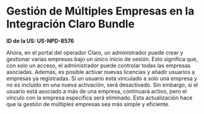 # Gestión de Múltiples Empresas en la Integración Claro Bundle

**ID de la US: US-NPD-8576**

Ahora, en el portal del operador Claro, un administrador puede crear y gestionar varias empresas bajo un único inicio de sesión. Esto significa que, con solo un acceso, el administrador puede controlar todas las empresas asociadas. Además, es posible activar nuevas licencias y añadir usuarios a empresas ya registradas. Si un usuario está vinculado a solo una empresa y no es incluido en una nueva activación, será desactivado. Sin embargo, si el usuario está asociado a más de una empresa, continuará activo, pero el vínculo con la empresa específica será eliminado. Esta actualización hace que la gestión de múltiples empresas sea más simple y eficiente.